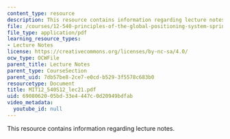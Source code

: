 ```yaml
---
content_type: resource
description: This resource contains information regarding lecture notes.
file: /courses/12-540-principles-of-the-global-positioning-system-spring-2012/6908062005bd33e4447c0d20949bdfab_MIT12_540S12_lec21.pdf
file_type: application/pdf
learning_resource_types:
- Lecture Notes
license: https://creativecommons.org/licenses/by-nc-sa/4.0/
ocw_type: OCWFile
parent_title: Lecture Notes
parent_type: CourseSection
parent_uid: 7db57be8-2ce7-e0cd-b529-3f5578c683b0
resourcetype: Document
title: MIT12_540S12_lec21.pdf
uid: 69080620-05bd-33e4-447c-0d20949bdfab
video_metadata:
  youtube_id: null
---
```

This resource contains information regarding lecture notes.